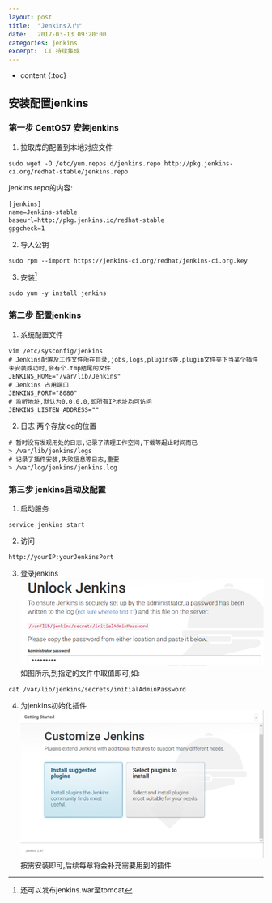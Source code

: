 ```yaml
---
layout: post
title:  "Jenkins入门"
date:   2017-03-13 09:20:00
categories: jenkins
excerpt:  CI 持续集成
---
```


* content
{:toc}

##  安装配置jenkins  

### 第一步 CentOS7 安装jenkins
1. 拉取库的配置到本地对应文件
````
sudo wget -O /etc/yum.repos.d/jenkins.repo http://pkg.jenkins-ci.org/redhat-stable/jenkins.repo
````
jenkins.repo的内容:
````
[jenkins]
name=Jenkins-stable
baseurl=http://pkg.jenkins.io/redhat-stable
gpgcheck=1
````
2. 导入公钥
````
sudo rpm --import https://jenkins-ci.org/redhat/jenkins-ci.org.key
````
3. 安装[^install]
````
sudo yum -y install jenkins
````
[^install]: 还可以发布jenkins.war至tomcat  

###  第二步 配置jenkins
1. 系统配置文件
````
vim /etc/sysconfig/jenkins
# Jenkins配置及工作文件所在目录,jobs,logs,plugins等.plugin文件夹下当某个插件未安装成功时,会有个.tmp结尾的文件
JENKINS_HOME="/var/lib/Jenkins"
# Jenkins 占用端口
JENKINS_PORT="8080"
# 监听地址,默认为0.0.0.0,即所有IP地址均可访问
JENKINS_LISTEN_ADDRESS=""
````
2. 日志
两个存放log的位置
````
# 暂时没有发现用处的日志,记录了清理工作空间,下载等起止时间而已  
> /var/lib/jenkins/logs 
# 记录了插件安装,失败信息等日志,重要  
> /var/log/jenkins/jenkins.log  
````

###  第三步  jenkins启动及配置
1. 启动服务  
````
service jenkins start
````
2. 访问  
````
http://yourIP:yourJenkinsPort
````
3. 登录jenkins  
![初始化jenkins的admin用户](/static/imagine/jenkins/jenkins-admin-init.png)
如图所示,到指定的文件中取值即可,如:  
````
cat /var/lib/jenkins/secrets/initialAdminPassword
````
4. 为jenkins初始化插件  
![为jenkins初始化插件](/static/imagine/jenkins/jenkins-plugin-init.png)
按需安装即可,后续每章将会补充需要用到的插件